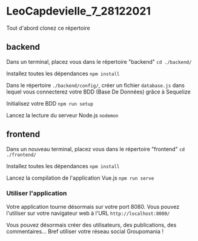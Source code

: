 # LeoCapdevielle_7_28122021

Tout d'abord clonez ce répertoire

## backend

Dans un terminal, placez vous dans le répertoire "backend" `cd ./backend/`

Installez toutes les dépendances `npm install`

Dans le répertoire `./backend/config/`, créer un fichier `database.js` dans lequel vous connecterez votre BDD (Base De Données) grâce à Sequelize

Initialisez votre BDD `npm run setup`

Lancez la lecture du serveur Node.js `nodemon`

## frontend

Dans un nouveau terminal, placez vous dans le répertoire "frontend" `cd ./frontend/`

Installez toutes les dépendances `npm install`

Lancez la compilation de l'application Vue.js `npm run serve`

### Utiliser l'application

Votre application tourne désormais sur votre port 8080. Vous pouvez l'utiliser sur votre navigateur web à l'URL `http://localhost:8080/`

Vous pouvez désormais créer des utilisateurs, des publications, des commentaires... Bref utiliser votre réseau social Groupomania !

